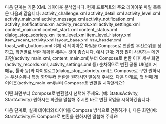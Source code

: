다음 단계는 기존 XML 레이아웃 분석입니다.
현재 프로젝트의 주요 레이아웃 파일 목록은 다음과 같습니다:
activity_challenge.xml
activity_detail.xml
activity_level.xml
activity_main.xml
activity_message.xml
activity_notification.xml
activity_notifications.xml
activity_records.xml
activity_settings.xml
content_main.xml
content_start.xml
content_status.xml
dialog_stop_sobriety.xml
item_level.xml
item_level_history.xml
item_recent_activity.xml
layout_base.xml
nav_header.xml
toast_with_buttons.xml
이제 각 레이아웃 파일을 Compose로 변환할 우선순위를 정하고, 화면별로 변환 계획을 세우는 것이 좋습니다.
예시 단계:
가장 많이 사용하는 메인 화면(activity_main.xml, content_main.xml)부터 Compose로 변환
이후 세부 화면(activity_records.xml, activity_settings.xml 등) 순차적으로 변환
공통 UI(햄버거 메뉴, 툴바 등)와 다이얼로그(dialog_stop_sobriety.xml)도 Compose로 구현
원하시는 우선순위나 특정 화면부터 변환을 원하시면 말씀해 주세요.
다음 단계로, 첫 번째 레이아웃(activity_main.xml)부터 Compose로 변환을 시작할까요?

어떤 화면부터 Compose로 변환할지 선택해 주세요. (예: StatusActivity, StartActivity)
원하시는 화면을 말씀해 주시면 바로 변환 작업을 시작하겠습니다.

다음 단계로, 실제 데이터와 타이머를 Compose 방식으로 연동하거나, 다른 화면(예: StartActivity)도 Compose로 변환을 원하시면 말씀해 주세요!